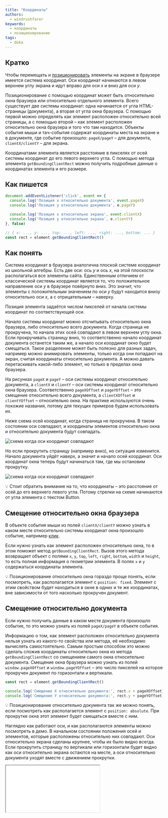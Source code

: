 ```yaml
---
title: "Координаты"
authors:
  - windrushfarer
keywords:
  - координаты
  - позиционирование
tags:
  - doka
---
```


## Кратко

Чтобы перемещать и [позиционировать](/js/element-positioning-js/) элементы на экране в браузере имеется система координат. Оси координат начинаются в левом верхнем углу экрана и идут вправо для оси _x_ и вниз для оси _y_.

Позиционирование с помощью координат может быть относительно окна браузера или относительно отдельного элемента. Всего существует две системы координат: одна начинается от угла HTML-страницы  (документа), а вторая от угла окна браузера. С помощью первой можно определять как элемент расположен относительно всей страницы, а с помощью второй – как элемент расположен относительно окна браузера и того что там находится. Объекты события мыши и тач-события содержат координаты места на экране и в документе, где событие произошло: `pageX/pageY` – для документа, `clientX/clientY` – для экрана.

Координатами элемента является расстояние в пикселях от осей системы координат до его левого верхнего угла. С помощью метода элемента `getBoundingClientRect` можно получить подробные данные о координатах элемента и его размере.

## Как пишется

```js
document.addEventListener('click', event => {
  console.log('Позиция x относительно документа', event.pageX)
  console.log('Позиция y относительно документа', e.pageY)

  console.log('Позиция x относительно экрана', event.clientX)
  console.log('Позиция y относительно экрана', e.clientY)
}, false)

// { x: ..., y: ..., top: ..., left: ..., right: ..., bottom: ... }
const rect = element.getBoundingClientRect()
```

## Как понять

Система координат в браузера аналогична плоской системе координат из школьной алгебры. Есть две оси: ось _y_ и ось _x_, на этой плоскости располагаться все элементы сайта. Единственным отличием от классической системы координат является то, что положительное направление оси _y_ в браузере повёрнуто вниз. Это значит, что элементы с положительным значением по оси _y_ будут находится внизу относительно оси _x_, а с отрицательным – наверху.

Позиция элемента задаётся числом пикселей от начала системы координат по соответствующей оси.

Начало системы координат можно отсчитывать относительно окна браузера, либо относительно всего документа. Когда страница не прокручена, то начала этих осей совпадают в левом верхнем углу окна. Если прокручивать страницу вниз, то соответственно начало координат документа останется таким же, а начало оси координат окно будет смещаться. Такое разделение может быть полезно для разных задач, например можно анимировать элементы, только когда они попадают на экран, считая координаты относительно документа. А можно давать перетаскивать какой-либо элемент, но только в пределах окна браузера.

На рисунках `pageX` и `pageY` – оси системы координат относительно документа, а `clientX` и `clientY` – оси системы координат относительно окна браузера. Соответственно `pageXOffset` и `pageYOffset` – это смещение относительно всего документа, а `clientXOffset` и `clientYOffset` – относительно окна. На практике используются очень похожие названия, потому для текущих примеров будем использовать их.

Ниже схема осей координат, когда страница не прокручена. В таком состоянии оси совпадают, и координаты элементов относительно окна и относительно документа будут совпадать.

![схема когда оси координат совпадают](images/same_xy.png)

Но если прокрутить страницу (например вниз), но ситуация изменится. Начало документа уйдёт наверх, а значит и начало осей координат. Оси координат окна теперь будут начинаться там, где мы остановим прокрутку.

![схема когда оси координат совпадают](images/page_shift.png)

💡 Стоит обратить внимание на то, что координаты – это расстояние от осей до его верхнего левого угла. Потому стрелки на схеме начинаются от угла элемента с текстом Button.

## Смещение относительно окна браузера

В объекте события мыши из полей `clientX/clientY` можно узнать в каком месте относительно системы координат окна произошло событие, например [клик](/js/element-click).

Если нужно узнать как элемент расположен относительно окна, то в этом поможет метод `getBoundingClientRect`. Вызов этого метода возвращает объект с полями `x`, `y`, `top`, `left`, `right`, `bottom`, `width` и `height`, то есть полная информация о геометрии элемента. В полях `x` и `y` содержаться координаты элемента.

💡 Позиционирование относительно окна гораздо проще понять, если посмотреть, как располагается элемент с `position: fixed`. Элемент с этим свойством будет находиться в окне в одних и те же координатах, вне зависимости от того насколько прокручен документ.

## Смещение относительно документа

Если нужно получить данные в каком месте документа произошло событие, то это можно узнать из полей `pageX/pageY` в объекте события.

Информацию о том, как элемент расположен относительно документа нельзя узнать из какого-то свойства или метода, её необходимо вычислять самостоятельно. Самым простым способом это можно сделать сложив координаты относительно окна из метода `getBoundingClientRect` со смещением самого окна относительно документа. Смещение окна браузера можно узнать из полей `window.pageXOffset` и `window.pageYOffset` – это число пикселей на которое прокручен документ по горизонтали и вертикали.

```js
const rect = element.getBoundingClientRect()

console.log('Смещение X относительно документа:', rect.x + pageXOffset)
console.log('Смещение Y относительно документа:', rect.y + pageYOffset)
```

💡 Позиционирование относительно документа так же можно понять, если посмотреть как располагается элемент с `position: absolute`. При прокрутке окна этот элемент будет смещаться вместе с ним.

Наглядно как работают оси, и как располагаются элементы можно посмотреть в демо. В начальном состоянии положения осей и элементов, которые расположены относительно них совпадают. Оси относительно экрана сделаны крупнее, чтобы их было видно всегда. Если прокрутить страницу по вертикали или горизонтали будет видно как оси относительно экрана остаются на месте, а оси относительно документа уходят вместе с движением прокрутки.

<iframe title="Оси координат в браузере — Координаты — Дока" src="demos/axis/" sandbox></iframe>

